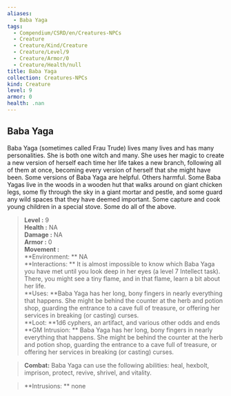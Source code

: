 ```yaml
---
aliases:
  - Baba Yaga
tags:
  - Compendium/CSRD/en/Creatures-NPCs
  - Creature
  - Creature/Kind/Creature
  - Creature/Level/9
  - Creature/Armor/0
  - Creature/Health/null
title: Baba Yaga
collection: Creatures-NPCs
kind: Creature
level: 9
armor: 0
health: .nan
---
```

## Baba Yaga  
Baba Yaga (sometimes called Frau Trude) lives many lives and has many personalities. She is both one witch and many. She uses her magic to create a new version of herself each time her
life takes a new branch, following all of them at once, becoming every version of herself that she might have been. Some versions of Baba Yaga are helpful. Others harmful. Some Baba Yagas live in the woods in a wooden hut that walks around on giant chicken legs, some fly through the sky in a giant mortar and pestle, and some guard any wild spaces that they have deemed important. Some capture and cook young children in a special stove. Some do all of the above.  

  
> **Level :** 9  
> **Health :** NA  
> **Damage :** NA  
> **Armor :** 0  
> **Movement :**   
> **Environment: ** NA  
> **Interactions: ** It is almost impossible to know which Baba Yaga you have met until you look deep in her eyes (a level 7 Intellect task). There, you might see a tiny flame, and in that flame, learn a bit about her life.  
> **Uses: **Baba Yaga has her long, bony fingers in nearly everything that happens. She might be behind the counter at the herb and potion shop, guarding the entrance to a cave full of treasure, or offering her services in breaking (or casting) curses.  
> **Loot: **1d6 cyphers, an artifact, and various other odds and ends  
> **GM Intrusion: ** Baba Yaga has her long, bony fingers in nearly everything that happens. She might be behind the counter at the herb and potion shop, guarding the entrance to a cave full of treasure, or offering her services in breaking (or casting) curses.  

> **Combat:** 
> Baba Yaga can use the following abilities: heal, hexbolt, imprison, protect, revive, shrivel, and vitality.  
  

> **Intrusions: ** 
> none  
